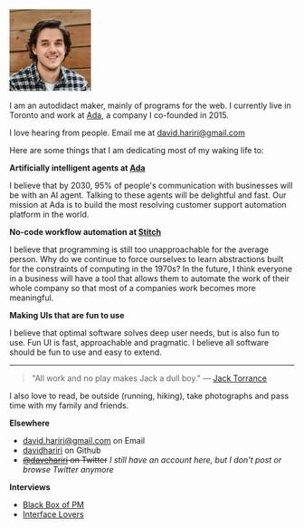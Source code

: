 <img src="/static/Me.webp" alt="A picture of me taken in 2021 when Ada's Series C investment was announced" width="144"/>

I am an autodidact maker, mainly of programs for the web. I currently live in Toronto and work at [Ada](https://ada.support), a company I co-founded in 2015.

I love hearing from people. Email me at [david.hariri@gmail.com](mailto:david.hariri@gmail.com)

Here are some things that I am dedicating most of my waking life to:

**Artificially intelligent agents at [Ada](https://ada.support)**

I believe that by 2030, 95% of people's communication with businesses will be with an AI agent. Talking to these agents will be delightful and fast. Our mission at Ada is to build the most resolving customer support automation platform in the world.

**No-code workflow automation at [Stitch](https://stitchbits.co)**

I believe that programming is still too unapproachable for the average person. Why do we continue to force ourselves to learn abstractions built for the constraints of computing in the 1970s? In the future, I think everyone in a business will have a tool that allows them to automate the work of their whole company so that most of a companies work becomes more meaningful.

**Making UIs that are fun to use**

I believe that optimal software solves deep user needs, but is also fun to use. Fun UI is fast, approachable and pragmatic. I believe all software should be fun to use and easy to extend.

---

> "All work and no play makes Jack a dull boy."
> — [Jack Torrance](https://www.youtube.com/watch?v=4lQ_MjU4QHw)

I also love to read, be outside (running, hiking), take photographs and pass time with my family and friends.

**Elsewhere**

- [david.hariri@gmail.com](mailto:david.hariri@gmail.com) on Email
- [davidhariri](https://github.com/davidhariri) on Github
- <strike>[@davehariri](https://twitter.com/davehariri) on Twitter</strike> _I still have an account here, but I don't post or browse Twitter anymore_

**Interviews**

- [Black Box of PM](https://blackboxofpm.com/david-hariri-on-co-founding-ada-the-pivot-that-created-a-unicorn-and-what-product-market-fit-5e208dcc8ee1)
- [Interface Lovers](https://www.loversmagazine.com/interviews/david-hariri)
